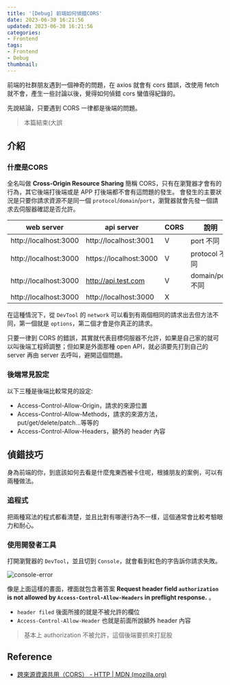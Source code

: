 ```yaml
---
title: '[Debug] 前端如何偵錯CORS'
date: 2023-06-30 16:21:56
updated: 2023-06-30 16:21:56
categories:
- Frontend
tags:
- Frontend
- Debug
thumbnail:
---
```


前端的社群朋友遇到一個神奇的問題，在 axios 就會有 cors 錯誤，改使用 fetch 就不會，產生一些討論以後，覺得如何偵錯 cors 蠻值得紀錄的。

先說結論，只要遇到 CORS 一律都是後端的問題。
> 本篇結束(大誤

<!-- more -->

## 介紹

### 什麼是CORS

全名叫做 **Cross-Origin Resource Sharing** 簡稱 CORS，只有在瀏覽器才會有的行為，其它後端打後端或是 APP 打後端都不會有這問題的發生。
會發生的主要狀況是只要你請求資源不是同一個 `protocol`/`domain`/`port`，瀏覽器就會先發一個請求去伺服器確認是否允許。

| web server | api server | CORS | 說明 |
| ---- | ---- | ---- | ---- |
| http://localhost:3000 | http://localhost:3001 | V | port 不同 |
| http://localhost:3000 | https://localhost:3000 | V | protocol 不同 |
| http://localhost:3000 | http://api.test.com | V | domain/port 不同 |
| http://localhost:3000 | http://localhost:3000 | X |  |

在這種情況下，從 `DevTool` 的 `network` 可以看到有兩個相同的請求出去但方法不同，第一個就是 `options`，第二個才會是你真正的請求。

只要一律到 CORS 的錯誤，其實就代表目標伺服器不允許，如果是自己家的就可以叫後端工程師調整；但如果是外面那種 open API，就必須要先打到自己的 server 再由 server 去呼叫，避開這個問題。

### 後端常見設定

以下三種是後端比較常見的設定:

- Access-Control-Allow-Origin，請求的來源位置
- Access-Control-Allow-Methods，請求的來源方法，put/get/delete/patch...等等的
- Access-Control-Allow-Headers，額外的 header 內容

## 偵錯技巧

身為前端的你，到底該如何去看是什麼鬼東西被卡住呢，根據朋友的案例，可以有兩種做法。

### 追程式

把兩種寫法的程式都看清楚，並且比對有哪邊行為不一樣，這個通常會比較考驗眼力和耐心。

### 使用開發者工具

打開瀏覽器的 `DevTool`，並且切到 `Console`，就會看到紅色的字告訴你請求失敗。

![console-error](console-error.jpg)

像是上面這樣的畫面，裡面就包含著答案 **Request header field `authorization` is not allowed by `Access-Control-Allow-Headers` in preflight response.** 。

- `header filed` 後面所接的就是不被允許的欄位
- `Access-Control-Allow-Header` 也就是前面所說額外 header 內容

> 基本上 authorization 不被允許，這個後端要抓來打屁股

## Reference

- [跨來源資源共用（CORS） - HTTP | MDN (mozilla.org)](https://developer.mozilla.org/zh-TW/docs/Web/HTTP/CORS)
